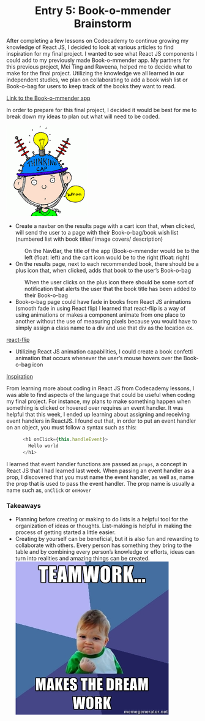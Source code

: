 # <center>Entry 5: Book-o-mmender Brainstorm</center>
<p>After completing a few lessons on Codecademy to continue growing my knowledge of React JS, I decided to look at various articles to find inspiration for my final project. I wanted to see what React JS components I could add to my previously made Book-o-mmender app. My partners for this previous project, Mei Ting and Raveena, helped me to decide what to make for the final project. Utilizing the knowledge we all learned in our independent studies, we plan on collaborating to add a book wish list or Book-o-bag for users to keep track of the books they want to read.</p> 

[Link to the Book-o-mmender app](http://book-o-mmender.herokuapp.com)

<p> In order to prepare for this final project, I decided it would be best for me to break down my ideas to plan out what will need to be coded. </p>
<img src="../entries/images/thinkingcap.png"/>
<ul>
	<li>Create a navbar on the results page with a cart icon that, when clicked, will send the user to a page with their Book-o-bag/book  wish list (numbered list with book titles/ image covers/ description) </li>
		<ul>On the NavBar, the title of the app (Book-o-mmender would be to the left (float: left) and the cart icon would be to the right (float: right)</ul>
	<li>On the results page, next to each recommended book, there should be a plus icon that, when clicked, adds that book to the user’s Book-o-bag</li>
		<ul>When the user clicks on the plus icon there should be some sort of notification that alerts the user that the book title has been added
		to their Book-o-bag</ul>
	<li>Book-o-bag page could have fade in books from React JS animations (smooth fade in
	using React flip) I learned that react-flip is a way of using animations or makes a 
	component animate from one place to another without the use of measuring pixels because you 
	would have to simply assign a class name to a div and use that div as the location ex. </li>
</ul>

[react-flip](https://www.npmjs.com/package/react-flip)
<ul>
	<li> Utilizing React JS animation capabilities, I could create a book confetti animation that occurs whenever the user’s mouse hovers over the Book-o-bag icon</li>
</ul>

[Inspiration](http://swizec.github.io/react-particles-experiment/)

<p> From learning more about coding in React JS from Codecademy lessons,
I was able to find aspects of the language that could be useful when coding
my final project. For instance, my plans to make something happen when something 
is clicked or hovered over requires an event handler. It was helpful that this week,
I ended up learning about assigning and receiving event handlers in ReactJS. I found out 
that, in order to put an event handler on an object, you must follow a syntax such as this:

```javascript
      <h1 onClick={this.handleEvent}>
        Hello world
      </h1>
``` 
<p>I learned that event handler functions are passed as <code>props</code>, 
a concept in React JS that I had learned last week. When passing an event handler 
as a prop, I discovered that you must name the event handler, as well as, name the prop
that is used to pass the event handler. The prop name is usually a name such as, <code>onClick</code> or <code>onHover</code></p> 

<h3>Takeaways</h3>
<ul>
	<li>Planning before creating or making to do lists is a helpful tool for the organization of ideas or thoughts. List-making is helpful in making the process of getting started a little easier. </li>
	<li>Creating by yourself can be beneficial, but it is also fun and rewarding to collaborate with others. Every person has something they bring to the table and by combining every person’s knowledge or efforts, ideas can turn into realities and amazing things can be created. </li>
<img src="../entries/images/teamwork.jpg"/>
</ul>

